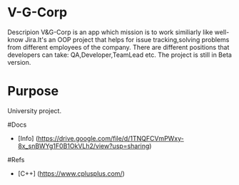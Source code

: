 # V-G-Corp

Descripion
V&G-Corp is an app which mission is to work similiarly like well-know Jira.It's an OOP project that helps for issue tracking,solving problems from different employees of the company.
There are different positions that developers can take: QA,Developer,TeamLead etc.
The project is still in Beta version.

# Purpose
University project.

#Docs
- [Info] (https://drive.google.com/file/d/1TNQFCVmPWxy-8x_snBWYg1F0B1OkVLh2/view?usp=sharing)

#Refs
- [C++] (https://www.cplusplus.com/)